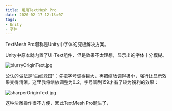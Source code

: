 ```yaml
---
title: 用用TextMesh Pro
date: 2020-02-17 12:13:07
tags:
- Unity
- 字体
---
```

TextMesh Pro堪称是Unity中字体的究极解决方案。

Unity中原本就内置了UI-Text组件，但是效果不太理想，显示出的字体十分模糊。

![blurryOriginText.jpg](https://images.hakurei.red/AgXQhHJ9CUlykEs.jpg)

公认的做法是“曲线救国”：先把字号调得巨大，再把缩放调得极小，强行让显示效果变得清晰。这里我将缩放调整为0.2，字号调到159才有了较为锐利的效果：

![sharperOriginText.jpg](https://images.hakurei.red/5hdfeoBDHNJvjUI.jpg)

这种沙雕操作很不方便，因此TextMesh Pro诞生了，
